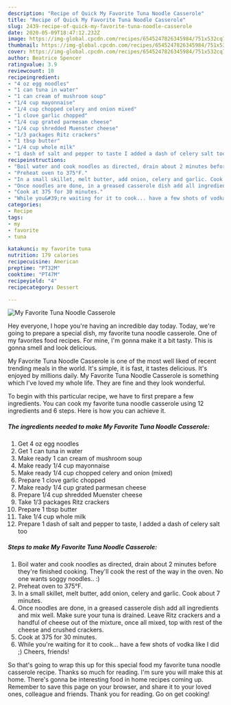 ```yaml
---
description: "Recipe of Quick My Favorite Tuna Noodle Casserole"
title: "Recipe of Quick My Favorite Tuna Noodle Casserole"
slug: 2439-recipe-of-quick-my-favorite-tuna-noodle-casserole
date: 2020-05-09T18:47:12.232Z
image: https://img-global.cpcdn.com/recipes/6545247826345984/751x532cq70/my-favorite-tuna-noodle-casserole-recipe-main-photo.jpg
thumbnail: https://img-global.cpcdn.com/recipes/6545247826345984/751x532cq70/my-favorite-tuna-noodle-casserole-recipe-main-photo.jpg
cover: https://img-global.cpcdn.com/recipes/6545247826345984/751x532cq70/my-favorite-tuna-noodle-casserole-recipe-main-photo.jpg
author: Beatrice Spencer
ratingvalue: 3.9
reviewcount: 10
recipeingredient:
- "4 oz egg noodles"
- "1 can tuna in water"
- "1 can cream of mushroom soup"
- "1/4 cup mayonnaise"
- "1/4 cup chopped celery and onion mixed"
- "1 clove garlic chopped"
- "1/4 cup grated parmesan cheese"
- "1/4 cup shredded Muenster cheese"
- "1/3 packages Ritz crackers"
- "1 tbsp butter"
- "1/4 cup whole milk"
- "1 dash of salt and pepper to taste I added a dash of celery salt too"
recipeinstructions:
- "Boil water and cook noodles as directed, drain about 2 minutes before they&#39;re finished cooking. They&#39;ll cook the rest of the way in the oven. No one wants soggy noodles.. :)"
- "Preheat oven to 375°F."
- "In a small skillet, melt butter, add onion, celery and garlic. Cook about 7 minutes."
- "Once noodles are done, in a greased casserole dish add all ingredients and mix well. Make sure your tuna is drained. Leave Ritz crackers and a handful of cheese out of the mixture, once all mixed, top with rest of the cheese and crushed crackers."
- "Cook at 375 for 30 minutes."
- "While you&#39;re waiting for it to cook... have a few shots of vodka like I did ;) Cheers, friends!"
categories:
- Recipe
tags:
- my
- favorite
- tuna

katakunci: my favorite tuna 
nutrition: 179 calories
recipecuisine: American
preptime: "PT32M"
cooktime: "PT47M"
recipeyield: "4"
recipecategory: Dessert

---
```



![My Favorite Tuna Noodle Casserole](https://img-global.cpcdn.com/recipes/6545247826345984/751x532cq70/my-favorite-tuna-noodle-casserole-recipe-main-photo.jpg)

Hey everyone, I hope you're having an incredible day today. Today, we're going to prepare a special dish, my favorite tuna noodle casserole. One of my favorites food recipes. For mine, I'm gonna make it a bit tasty. This is gonna smell and look delicious.

My Favorite Tuna Noodle Casserole is one of the most well liked of recent trending meals in the world. It's simple, it is fast, it tastes delicious. It's enjoyed by millions daily. My Favorite Tuna Noodle Casserole is something which I've loved my whole life. They are fine and they look wonderful.




To begin with this particular recipe, we have to first prepare a few ingredients. You can cook my favorite tuna noodle casserole using 12 ingredients and 6 steps. Here is how you can achieve it.

<!--inarticleads1-->

##### The ingredients needed to make My Favorite Tuna Noodle Casserole:

1. Get 4 oz egg noodles
1. Get 1 can tuna in water
1. Make ready 1 can cream of mushroom soup
1. Make ready 1/4 cup mayonnaise
1. Make ready 1/4 cup chopped celery and onion (mixed)
1. Prepare 1 clove garlic chopped
1. Make ready 1/4 cup grated parmesan cheese
1. Prepare 1/4 cup shredded Muenster cheese
1. Take 1/3 packages Ritz crackers
1. Prepare 1 tbsp butter
1. Take 1/4 cup whole milk
1. Prepare 1 dash of salt and pepper to taste, I added a dash of celery salt too




<!--inarticleads2-->

##### Steps to make My Favorite Tuna Noodle Casserole:

1. Boil water and cook noodles as directed, drain about 2 minutes before they&#39;re finished cooking. They&#39;ll cook the rest of the way in the oven. No one wants soggy noodles.. :)
1. Preheat oven to 375°F.
1. In a small skillet, melt butter, add onion, celery and garlic. Cook about 7 minutes.
1. Once noodles are done, in a greased casserole dish add all ingredients and mix well. Make sure your tuna is drained. Leave Ritz crackers and a handful of cheese out of the mixture, once all mixed, top with rest of the cheese and crushed crackers.
1. Cook at 375 for 30 minutes.
1. While you&#39;re waiting for it to cook... have a few shots of vodka like I did ;) Cheers, friends!




So that's going to wrap this up for this special food my favorite tuna noodle casserole recipe. Thanks so much for reading. I'm sure you will make this at home. There's gonna be interesting food in home recipes coming up. Remember to save this page on your browser, and share it to your loved ones, colleague and friends. Thank you for reading. Go on get cooking!
